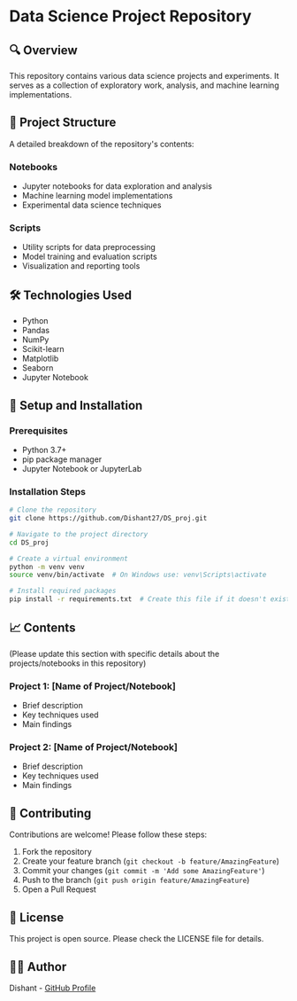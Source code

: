 # Data Science Project Repository

## 🔍 Overview
This repository contains various data science projects and experiments. It serves as a collection of exploratory work, analysis, and machine learning implementations.

## 📂 Project Structure
A detailed breakdown of the repository's contents:

### Notebooks
- Jupyter notebooks for data exploration and analysis
- Machine learning model implementations
- Experimental data science techniques

### Scripts
- Utility scripts for data preprocessing
- Model training and evaluation scripts
- Visualization and reporting tools

## 🛠️ Technologies Used
- Python
- Pandas
- NumPy
- Scikit-learn
- Matplotlib
- Seaborn
- Jupyter Notebook

## 🚀 Setup and Installation

### Prerequisites
- Python 3.7+
- pip package manager
- Jupyter Notebook or JupyterLab

### Installation Steps
```bash
# Clone the repository
git clone https://github.com/Dishant27/DS_proj.git

# Navigate to the project directory
cd DS_proj

# Create a virtual environment
python -m venv venv
source venv/bin/activate  # On Windows use: venv\Scripts\activate

# Install required packages
pip install -r requirements.txt  # Create this file if it doesn't exist
```

## 📈 Contents
(Please update this section with specific details about the projects/notebooks in this repository)

### Project 1: [Name of Project/Notebook]
- Brief description
- Key techniques used
- Main findings

### Project 2: [Name of Project/Notebook]
- Brief description
- Key techniques used
- Main findings

## 🤝 Contributing
Contributions are welcome! Please follow these steps:
1. Fork the repository
2. Create your feature branch (`git checkout -b feature/AmazingFeature`)
3. Commit your changes (`git commit -m 'Add some AmazingFeature'`)
4. Push to the branch (`git push origin feature/AmazingFeature`)
5. Open a Pull Request

## 📄 License
This project is open source. Please check the LICENSE file for details.

## 👨‍💻 Author
Dishant - [GitHub Profile](https://github.com/Dishant27)
